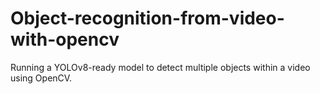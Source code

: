 # Object-recognition-from-video-with-opencv
Running a YOLOv8-ready model to detect multiple objects within a video using OpenCV.
